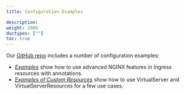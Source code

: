 ```yaml
---
title: Configuration Examples

description: 
weight: 2000
doctypes: [""]
toc: true
---
```



Our [GitHub repo](https://github.com/nginxinc/kubernetes-ingress) includes a number of configuration examples:
* [*Examples*](https://github.com/nginxinc/kubernetes-ingress/tree/v2.0.0/examples) show how to use advanced NGINX features in Ingress resources with annotations.
* [*Examples of Custom Resources*](https://github.com/nginxinc/kubernetes-ingress/tree/v2.0.0/examples-of-custom-resources) show how to use VirtualServer and VirtualServerResources for a few use cases.
